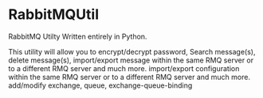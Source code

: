 # RabbitMQUtil
RabbitMQ Utilty Written entirely in Python. 

This utility will allow you to 
   encrypt/decrypt password, 
   Search message(s), 
   delete message(s), 
   import/export message within the same RMQ server or to a different RMQ server and much more.
   import/export configuration within the same RMQ server or to a different RMQ server and much more.
   add/modify exchange, queue, exchange-queue-binding
